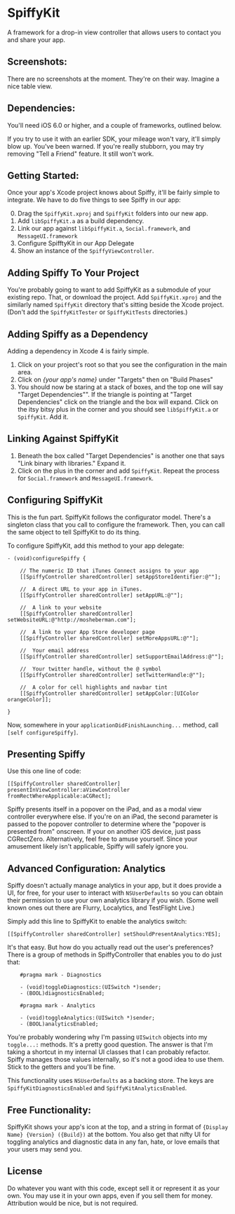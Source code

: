 SpiffyKit
=========

A framework for a drop-in view controller that allows users to contact you and share your app.

Screenshots:
---
There are no screenshots at the moment. They're on their way. Imagine a nice table view.

Dependencies:
---

You'll need iOS 6.0 or higher, and a couple of frameworks, outlined below.

If you try to use it with an earlier SDK, your mileage won't vary, it'll simply blow up. You've been warned.  If you're really stubborn, you may try removing "Tell a Friend" feature. It still won't work.

Getting Started:
---

Once your app's Xcode project knows about Spiffy, it'll be fairly simple to integrate. We have to do five things to see Spiffy in our app:

0. Drag the `SpiffyKit.xproj` and `SpiffyKit` folders into our new app.
1. Add `libSpiffyKit.a` as a build dependency.
2. Link our app against `libSpiffyKit.a`, `Social.framework`, and `MessageUI.framework`
3. Configure SpifftyKit in our App Delegate
4. Show an instance of the `SpiffyViewController`.


Adding Spiffy To Your Project
---
You're probably going to want to add SpiffyKit as a submodule of your existing repo. That, or download the project. Add `SpiffyKit.xproj` and the similarly named `SpiffyKit` directory that's sitting beside the Xcode project. (Don't add the `SpiffyKitTester` or `SpiffyKitTests` directories.)


Adding Spiffy as a Dependency
---
Adding a dependency in Xcode 4 is fairly simple. 

1. Click on your project's root so that you see the configuration in the main area. 
2. Click on *{your app's name}* under "Targets" then on "Build Phases"
3. You should now be staring at a stack of boxes, and the top one will say "Target Dependencies"". If the triangle is pointing at "Target Dependencies" click on the triangle and the box will expand. Click on the itsy bitsy plus in the corner and you should see `libSpiffyKit.a` or `SpiffyKit`. Add it.

Linking Against SpiffyKit
---
1. Beneath the box called "Target Dependencies" is another one that says "Link binary with libraries." Expand it.
2. Click on the plus in the corner and add `SpiffyKit`. Repeat the process for `Social.framework` and `MessageUI.framework`.

Configuring SpiffyKit
---
This is the fun part. SpiffyKit follows the configurator model. There's a singleton class that you call to configure the framework. Then, you can call the same object to tell SpiffyKit to do its thing. 

To configure SpiffyKit, add this method to your app delegate:

    - (void)configureSpiffy {
    	
    	// The numeric ID that iTunes Connect assigns to your app
    	[[SpiffyController sharedController] setAppStoreIdentifier:@""]; 
    	
    	//	A direct URL to your app in iTunes.
		[[SpiffyController sharedController] setAppURL:@""];
		
		//	A link to your website
		[[SpiffyController sharedController] setWebsiteURL:@"http://mosheberman.com"];
		
		//	A link to your App Store developer page
		[[SpiffyController sharedController] setMoreAppsURL:@""]; 
		
		//	Your email address
		[[SpiffyController sharedController] setSupportEmailAddress:@""];
		
		//	Your twitter handle, without the @ symbol
		[[SpiffyController sharedController] setTwitterHandle:@""]; 
		
		//	A color for cell highlights and navbar tint
		[[SpiffyController sharedController] setAppColor:[UIColor orangeColor]]; 
		
	}
	
Now, somewhere in your `applicationDidFinishLaunching...` method, call `[self configureSpiffy]`.

Presenting Spiffy
---

Use this one line of code:

	[[SpiffyController sharedController] presentInViewController:aViewController fromRectWhereApplicable:aCGRect];
	
Spiffy presents itself in a popover on the iPad, and as a modal view controller everywhere else. If you're on an iPad, the second parameter is passed to the popover controller to determine where the "popover is presented from" onscreen. If your on another iOS device, just pass CGRectZero. Alternatively, feel free to amuse yourself. Since your amusement likely isn't applicable, Spiffy will safely ignore you.

Advanced Configuration: Analytics
---

Spiffy doesn't actually manage analytics in your app, but it does provide a UI, for free, for your user to interact with `NSUserDefaults` so you can obtain their permission to use your own analytics library if you wish. (Some well known ones out there are Flurry, Localytics, and TestFlight Live.)

Simply add this line to SpiffyKit to enable the analytics switch:

	[[SpiffyController sharedController] setShouldPresentAnalytics:YES];
	
It's that easy. But how do you actually read out the user's preferences? There is a group of methods in SpiffyController that enables you to do just that:

		#pragma mark - Diagnostics

		- (void)toggleDiagnostics:(UISwitch *)sender;
		- (BOOL)diagnosticsEnabled;

		#pragma mark - Analytics

		- (void)toggleAnalytics:(UISwitch *)sender;
		- (BOOL)analyticsEnabled;

You're probably wondering why I'm passing `UISwitch` objects into my `toggle...:` methods. It's a pretty good question. The answer is that I'm taking a shortcut in my internal UI classes that I can probably refactor. Spiffy manages those values internally, so it's not a good idea to use them. Stick to the getters and you'll be fine.

This functionality uses `NSUserDefaults` as a backing store. The keys are `SpiffyKitDiagnosticsEnabled` and `SpiffyKitAnalyticsEnabled`.

Free Functionality:
---
SpiffyKit shows your app's icon at the top, and a string in format of `{Display Name} {Version} ({Build})` at the bottom. You also get that nifty UI for toggling analytics and diagnostic data in any fan, hate, or love emails that your users may send you.

License
---
Do whatever you want with this code, except sell it or represent it as your own. You may use it in your own apps, even if you sell them for money. Attribution would be nice, but is not required.